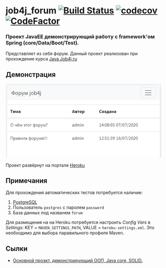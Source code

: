 # job4j_forum [![Build Status](https://travis-ci.org/QmBo/job4j_forum.svg?branch=master)](https://travis-ci.org/QmBo/job4j_forum) [![codecov](https://codecov.io/gh/QmBo/job4j_forum/branch/master/graph/badge.svg)](https://codecov.io/gh/QmBo/job4j_forum) [![CodeFactor](https://www.codefactor.io/repository/github/qmbo/job4j_forum/badge)](https://www.codefactor.io/repository/github/qmbo/job4j_forum)
### Проект JavaEE демонстрирующий работу с framework'ом Spring (core/Data/Boot/Test).
Представляет из себя форум.
Данный проект реализован при прохождение курса [Java Job4j.ru](https://job4j.ru/)

## Демонстрация

![](PrintScreen.png)

Проект развёрнут на портале [Heroku](https://vast-peak-67874.herokuapp.com/)

##  Примечания
Для прохождения автоматических тестов потребуется наличие:
1. [PostgreSQL](https://www.postgresql.org) 
2. Пользователь `postgres` с паролем `password`
3. База данных под названем `forum`

Для размещения на на Heroku потребуется настроить _Config Vars_ в _Settings_: KEY = `MAVEN_SETTINGS_PATH`,
VALUE = `heroku-settings.xml`. Это необходимо для выбора паравильного профиля Maven.

## Сылки

* [Основной проэкт, демонстрирующий ООП, Java core, SOLID.](https://github.com/QmBo/job4j)